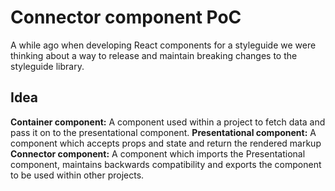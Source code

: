 # Connector component PoC

A while ago when developing React components for a styleguide we were thinking about a way to release and maintain breaking changes to the styleguide library.

## Idea

**Container component:** A component used within a project to fetch data and pass it on to the presentational component.
**Presentational component:** A component which accepts props and state and return the rendered markup
**Connector component:** A component which imports the Presentational component, maintains backwards compatibility and exports the component to be used within other projects.
